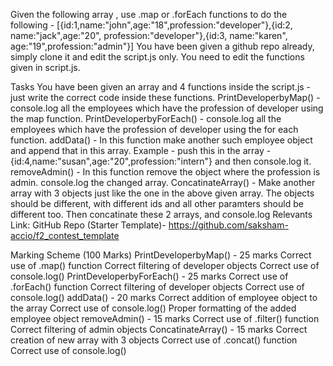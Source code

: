 Given the following array , use .map or .forEach functions to do the following -
[{id:1,name:"john",age:"18",profession:"developer"},{id:2, name:"jack",age:"20", profession:"developer"},{id:3, name:"karen", age:"19",profession:"admin"}]
You have been given a github repo already, simply clone it and edit the script.js only. You need to edit the functions given in script.js.

Tasks
You have been given an array and 4 functions inside the script.js - just write the correct code inside these functions.
PrintDeveloperbyMap() - console.log all the employees which have the profession of developer using the map function.
PrintDeveloperbyForEach() - console.log all the employees which have the profession of developer using the for each function.
addData() - In this function make another such employee object and append that in this array. Example - push this in the array - {id:4,name:"susan",age:"20",profession:"intern"} and then console.log it.
removeAdmin() - In this function remove the object where the profession is admin. console.log the changed array.
ConcatinateArray() - Make another array with 3 objects just like the one in the above given array.
The objects should be different, with different ids and all other paramters should be different too. Then concatinate these 2 arrays, and console.log
Relevants Link:
GitHub Repo (Starter Template)- https://github.com/saksham-accio/f2_contest_template

Marking Scheme (100 Marks)
PrintDeveloperbyMap() - 25 marks
Correct use of .map() function
Correct filtering of developer objects
Correct use of console.log()
PrintDeveloperbyForEach() - 25 marks
Correct use of .forEach() function
Correct filtering of developer objects
Correct use of console.log()
addData() - 20 marks
Correct addition of employee object to the array
Correct use of console.log()
Proper formatting of the added employee object
removeAdmin() - 15 marks
Correct use of .filter() function
Correct filtering of admin objects
ConcatinateArray() - 15 marks
Correct creation of new array with 3 objects
Correct use of .concat() function
Correct use of console.log()

